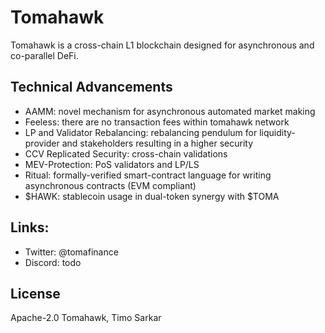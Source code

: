 # Tomahawk 

Tomahawk is a cross-chain L1 blockchain designed for asynchronous and co-parallel DeFi.

## Technical Advancements

- AAMM: novel mechanism for asynchronous automated market making
- Feeless: there are no transaction fees within tomahawk network
- LP and Validator Rebalancing: rebalancing pendulum for liquidity-provider and stakeholders resulting in a higher security
- CCV Replicated Security: cross-chain validations
- MEV-Protection: PoS validators and LP/LS
- Ritual: formally-verified smart-contract language for writing asynchronous contracts (EVM compliant)
- $HAWK: stablecoin usage in dual-token synergy with $TOMA

## Links:

- Twitter: @tomafinance
- Discord: todo

## License

Apache-2.0 Tomahawk, Timo Sarkar
